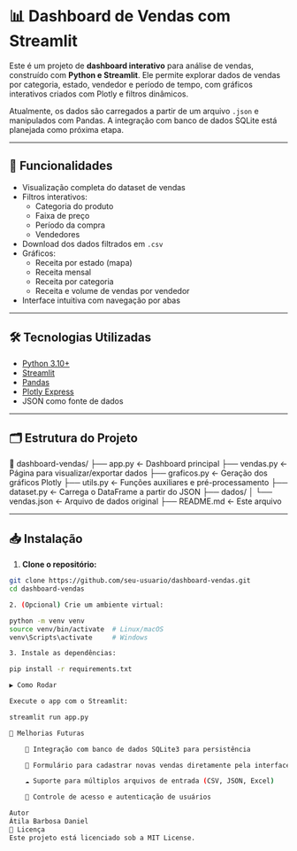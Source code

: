# 📊 Dashboard de Vendas com Streamlit

Este é um projeto de **dashboard interativo** para análise de vendas, construído com **Python e Streamlit**. Ele permite explorar dados de vendas por categoria, estado, vendedor e período de tempo, com gráficos interativos criados com Plotly e filtros dinâmicos.

Atualmente, os dados são carregados a partir de um arquivo `.json` e manipulados com Pandas. A integração com banco de dados SQLite está planejada como próxima etapa.

---

## 🚀 Funcionalidades

- Visualização completa do dataset de vendas
- Filtros interativos:
  - Categoria do produto
  - Faixa de preço
  - Período da compra
  - Vendedores
- Download dos dados filtrados em `.csv`
- Gráficos:
  - Receita por estado (mapa)
  - Receita mensal
  - Receita por categoria
  - Receita e volume de vendas por vendedor
- Interface intuitiva com navegação por abas

---

## 🛠️ Tecnologias Utilizadas

- [Python 3.10+](https://www.python.org/)
- [Streamlit](https://streamlit.io/)
- [Pandas](https://pandas.pydata.org/)
- [Plotly Express](https://plotly.com/python/plotly-express/)
- JSON como fonte de dados

---

## 🗂️ Estrutura do Projeto

📁 dashboard-vendas/
├── app.py ← Dashboard principal
├── vendas.py ← Página para visualizar/exportar dados
├── graficos.py ← Geração dos gráficos Plotly
├── utils.py ← Funções auxiliares e pré-processamento
├── dataset.py ← Carrega o DataFrame a partir do JSON
├── dados/
│ └── vendas.json ← Arquivo de dados original
├── README.md ← Este arquivo


---

## 📥 Instalação

1. **Clone o repositório:**

```bash
git clone https://github.com/seu-usuario/dashboard-vendas.git
cd dashboard-vendas

2. (Opcional) Crie um ambiente virtual:

python -m venv venv
source venv/bin/activate  # Linux/macOS
venv\Scripts\activate     # Windows

3. Instale as dependências:

pip install -r requirements.txt

▶️ Como Rodar

Execute o app com o Streamlit:

streamlit run app.py

📌 Melhorias Futuras

    💾 Integração com banco de dados SQLite3 para persistência

    🧾 Formulário para cadastrar novas vendas diretamente pela interface

    ☁️ Suporte para múltiplos arquivos de entrada (CSV, JSON, Excel)

    👤 Controle de acesso e autenticação de usuários

Autor
Átila Barbosa Daniel
📄 Licença
Este projeto está licenciado sob a MIT License.

